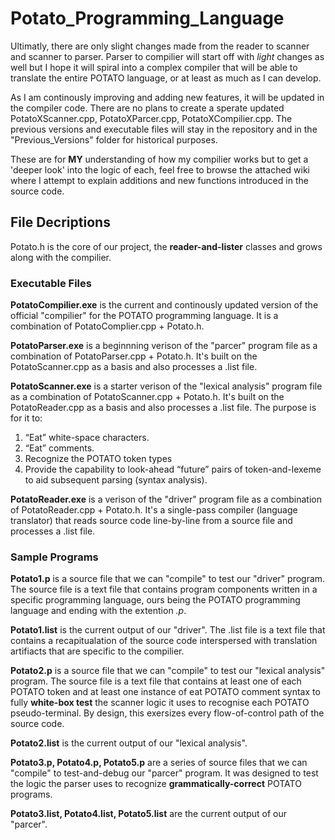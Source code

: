 # Potato_Programming_Language
Ultimatly, there are only slight changes made from the reader to scanner and scanner to parser. Parser to compilier will start off with _light_ changes as well but I hope it will spiral into a complex compiler that will be able to translate the entire POTATO language, or at least as much as I can develop.

As I am continously improving and adding new features, it will be updated in the compiler code. There are no plans to create a sperate updated PotatoXScanner.cpp, PotatoXParcer.cpp, PotatoXCompilier.cpp. The previous versions and executable files will stay in the repository and in the "Previous_Versions" folder for historical purposes. 

These are for **MY** understanding of how my compilier works but to get a 'deeper look' into the logic of each, feel free to browse the attached wiki where I attempt to explain additions and new functions introduced in the source code. 

## File Decriptions
Potato.h is the core of our project, the **reader-and-lister** classes and grows along with the compilier.

### Executable Files
**PotatoCompilier.exe** is the current and continously updated version of the official "compilier" for the POTATO programming language. It is a combination of PotatoComplier.cpp + Potato.h.

**PotatoParser.exe** is a beginnning verison of the "parcer" program file as a combination of PotatoParser.cpp + Potato.h. It's built on the PotatoScanner.cpp as a basis and also processes a .list file.

**PotatoScanner.exe** is a starter verison of the "lexical analysis" program file as a combination of PotatoScanner.cpp + Potato.h. It's built on the PotatoReader.cpp as a basis and also processes a .list file. The purpose is for it to:
1. “Eat” white-space characters.
2. “Eat” comments. 
3. Recognize the POTATO token types
4. Provide the capability to look-ahead “future” pairs of token-and-lexeme to aid subsequent parsing (syntax analysis).

**PotatoReader.exe** is a verison of the "driver" program file as a combination of PotatoReader.cpp + Potato.h. It's a single-pass compiler (language translator) that reads source code line-by-line from a source file and processes a .list file. 

### Sample Programs
**Potato1.p** is a source file that we can "compile" to test our "driver" program. The source file is a text file that contains program components written in a specific programming language, ours being the POTATO programming language and ending with the extention _.p_.

**Potato1.list** is the current output of our "driver". The .list file is a text file that contains a recapitualation of the source code interspersed with translation artifiacts that are specific to the compilier.

**Potato2.p** is a source file that we can "compile" to test our "lexical analysis" program. The source file is a text file that contains at least one of each POTATO token and at least one instance of eat POTATO comment syntax to fully **white-box test** the scanner logic it uses to recognise each POTATO pseudo-terminal. By design, this exersizes every flow-of-control path of the source code.

**Potato2.list** is the current output of our "lexical analysis". 

**Potato3.p, Potato4.p, Potato5.p** are a series of source files that we can "compile" to test-and-debug our "parcer" program. It was designed to test the logic the parser uses to recognize **grammatically-correct** POTATO programs.

**Potato3.list, Potato4.list, Potato5.list** are the current output of our "parcer". 

